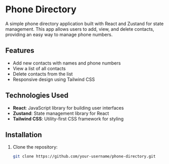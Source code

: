 # Phone Directory

A simple phone directory application built with React and Zustand for state management. This app allows users to add, view, and delete contacts, providing an easy way to manage phone numbers.

## Features

- Add new contacts with names and phone numbers
- View a list of all contacts
- Delete contacts from the list
- Responsive design using Tailwind CSS

## Technologies Used

- **React**: JavaScript library for building user interfaces
- **Zustand**: State management library for React
- **Tailwind CSS**: Utility-first CSS framework for styling

## Installation

1. Clone the repository:

   ```bash
   git clone https://github.com/your-username/phone-directory.git

